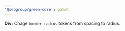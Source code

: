 ```yaml
---
'@sebgroup/green-core': patch
---
```


**Div:** Chage `border-radius` tokens from spacing to radius.
